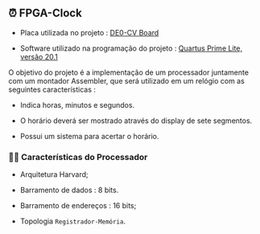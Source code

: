 ## ⏰️ FPGA-Clock

* Placa utilizada no projeto : [DE0-CV Board](https://www.terasic.com.tw/cgi-bin/page/archive.pl?Language=English&CategoryNo=165&No=921)

* Software utilizado na programação do projeto : [Quartus Prime Lite, versão 20.1](https://www.intel.com/content/www/us/en/collections/products/fpga/software/downloads.html?s=Newest&edition=lite&f:guidetmD240C377263B4C70A4EA0E452D0182CA=%5BIntel%C2%AE%20Quartus%C2%AE%20Prime%20Design%20Software%3BIntel%C2%AE%20Quartus%C2%AE%20Prime%20Lite%20Edition%5D)

O objetivo do projeto é a implementação de um processador juntamente com um montador Assembler, que será utilizado em um relógio com as seguintes características :

* Indica horas, minutos e segundos.

* O horário deverá ser mostrado através do display de sete segmentos.
  
* Possui um sistema para acertar o horário.

### 👩‍💻️ Características do Processador

* Arquitetura Harvard;

* Barramento de dados : 8 bits.

* Barramento de endereços : 16 bits;

* Topologia `Registrador-Memória`.


  
